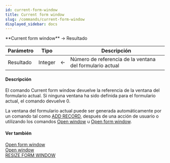 ```yaml
---
id: current-form-window
title: Current form window
slug: /commands/current-form-window
displayed_sidebar: docs
---
```


<!--REF #_command_.Current form window.Syntax-->**Current form window**  -> Resultado<!-- END REF-->
<!--REF #_command_.Current form window.Params-->
| Parámetro | Tipo |  | Descripción |
| --- | --- | --- | --- |
| Resultado | Integer | &larr; | Número de referencia de la ventana del formulario actual |

<!-- END REF-->

#### Descripción 

<!--REF #_command_.Current form window.Summary-->El comando Current form window devuelve la referencia de la ventana del formulario actual.<!-- END REF--> Si ninguna ventana ha sido definida para el formulario actual, el comando devuelve 0.

La ventana del formulario actual puede ser generada automáticamente por un comando tal como [ADD RECORD](add-record.md "ADD RECORD"), después de una acción de usuario o utilizando los comandos [Open window](open-window.md "Open window") u [Open form window](open-form-window.md "Open form window"). 

#### Ver también 

[Open form window](open-form-window.md)  
[Open window](open-window.md)  
[RESIZE FORM WINDOW](resize-form-window.md)  